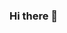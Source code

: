 ### Hi there 👋

<!--
**aliifarokh/aliifarokh** is a ✨ _special_ ✨ repository because its `README.md` (this file) appears on your GitHub profile.

Here are some ideas to get you started:

- 🔭 I’m currently working on Front-End Skils
- 🌱 I’m currently learning React & Next js
- 👯 I’m looking to collaborate on Front-End Project
- 🤔 I’m looking for help with ...
- 💬 Ask me about ...
- 📫 How to reach me: ...
- 😄 Pronouns: ...
- ⚡ Fun fact: ...
-->
